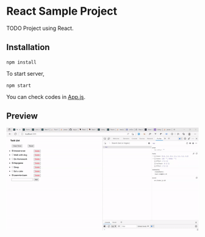 # React Sample Project

TODO Project using React.

## Installation
```
npm install
```
To start server,
```
npm start
```

You can check codes in [App.js](src/App.js).

## Preview

![Preview Image](readme_imgs/preview.gif)

